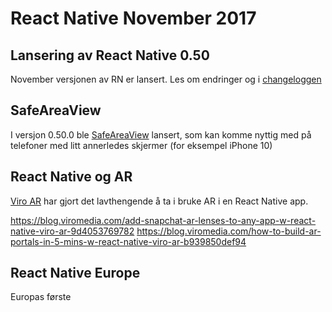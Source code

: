 # React Native November 2017

## Lansering av React Native 0.50
November versjonen av RN er lansert. Les om endringer og i [changeloggen](https://github.com/facebook/react-native/releases/tag/v0.50.0)

## SafeAreaView
I versjon 0.50.0 ble [SafeAreaView](https://github.com/facebook/react-native/commit/983b05441d3d23809b924de2e4bf96a55c47428d) lansert, som kan komme nyttig med på telefoner med litt annerledes skjermer (for eksempel iPhone 10)

## React Native og AR
[Viro AR](https://viromedia.com/viroar/) har gjort det lavthengende å ta i bruke AR i en React Native app. 

https://blog.viromedia.com/add-snapchat-ar-lenses-to-any-app-w-react-native-viro-ar-9d4053769782
https://blog.viromedia.com/how-to-build-ar-portals-in-5-mins-w-react-native-viro-ar-b939850def94

## React Native Europe
Europas første 
